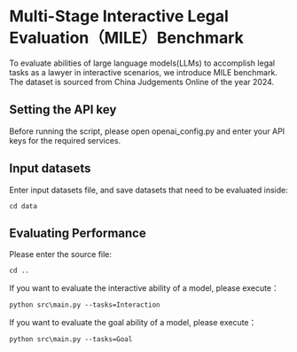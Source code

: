 # Multi-Stage Interactive Legal Evaluation（MILE）Benchmark

To evaluate abilities of large language models(LLMs) to accomplish legal tasks as a lawyer in interactive scenarios, we introduce MILE benchmark. The dataset is sourced from China Judgements Online of the year 2024.


## Setting the API key

Before running the script, please open openai_config.py and enter your API keys for the required services.


## Input datasets

Enter input datasets file, and save datasets that need to be evaluated inside:

```plain
cd data
```


## Evaluating Performance

Please enter the source file:

```plain
cd ..
```
If you want to evaluate the interactive ability of a model, please execute：
```plain
python src\main.py --tasks=Interaction
```
If you want to evaluate the goal ability of a model, please execute：
```plain
python src\main.py --tasks=Goal
```


